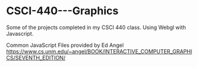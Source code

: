 # CSCI-440---Graphics

Some of the projects completed in my CSCI 440 class. Using Webgl with Javascript.

Common JavaScript Files provided by Ed Angel
https://www.cs.unm.edu/~angel/BOOK/INTERACTIVE_COMPUTER_GRAPHICS/SEVENTH_EDITION/
